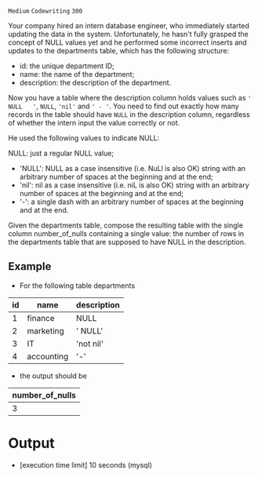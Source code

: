 `Medium`	`Codewriting` 	`300`

Your company hired an intern database engineer, who immediately started updating the data in the system. Unfortunately, he hasn't fully grasped the concept of NULL values yet and he performed some incorrect inserts and updates to the departments table, which has the following structure:

- id: the unique department ID;
- name: the name of the department;
- description: the description of the department.

Now you have a table where the description column holds values such as `'  NULL   '`, `NULL`, `'nil'` and `' - '`. You need to find out exactly how many records in the table should have `NULL` in the description column, regardless of whether the intern input the value correctly or not.

He used the following values to indicate NULL:

NULL: just a regular NULL value;
- '<spaces>NULL<spaces>': NULL as a case insensitive (i.e. NuLl is also OK) string with an arbitrary number of spaces at the beginning and at the end;
- '<spaces>nil<spaces>': nil as a case insensitive (i.e. niL is also OK) string with an arbitrary number of spaces at the beginning and at the end;
- '<spaces>-<spaces>': a single dash with an arbitrary number of spaces at the beginning and at the end.

Given the departments table, compose the resulting table with the single column number_of_nulls containing a single value: the number of rows in the departments table that are supposed to have NULL in the description.

## Example

- For the following table departments

| id  | name       | description  |
|-----|------------|--------------|
| 1   | finance    | NULL         |
| 2   | marketing  | '   NULL'    |
| 3   | IT         | 'not nil'    |
| 4   | accounting | '-'          |

- the output should be

| number_of_nulls |
|-----------------|
| 3               |

# Output
- [execution time limit] 10 seconds (mysql)

